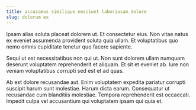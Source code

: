 ```yaml
---
title: accusamus similique nesciunt laboriosam dolore
slug: dolorum ex
---
```


Ipsam alias soluta placeat dolorem ut. Et consectetur eius. Non vitae natus ex eveniet assumenda provident soluta quia ullam. Et voluptatibus quo nemo omnis cupiditate tenetur quo facere sapiente.

Sequi ut est necessitatibus non qui ut. Non sunt dolorem ullam numquam deserunt voluptatem reprehenderit et aliquam. Et sit et eveniet ab. Iure non veniam voluptatibus corrupti sed est et ad quas.

Ab est dolore recusandae aut. Enim voluptatem expedita pariatur corrupti suscipit harum sunt molestiae. Harum dicta earum. Consequatur ut recusandae cum blanditiis molestiae. Tempora reprehenderit est occaecati. Impedit culpa vel accusantium qui voluptatem ipsam qui quia et.
